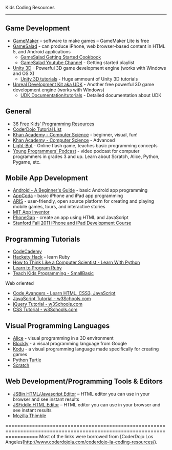 Kids Coding Resources
*********************

Game Development
----------------

* [GameMaker](http://www.yoyogames.com/gamemaker/studio) – software to make games – GameMaker Lite is free
* [GameSalad](http://gamesalad.com/) - can produce iPhone, web browser-based content in HTML 5, and Android applications
	- [GameSalad Getting Started Cookbook](http://cookbook.gamesalad.com/tutorials/1/parts/1)
	- [GameSalad Youtube Channel](http://www.youtube.com/watch?v=A_99wDneVeg&list=PL3CD2090C0C787E81) - Getting started playlist
* [Unity 3D](http://unity3d.com/) - Powerful 3D game development engine (works with Windows and OS X)
	- [Unity 3D tutorials](http://unity3d.com/learn/tutorials/modules) - Huge ammount of Unity 3D tutorials
* [Unreal Development Kit aka UDK](http://www.unrealengine.com/udk/) - Another free powerful 3D game development engine (works with Windows)
	- [UDK Documentation/tutorials](http://www.unrealengine.com/en/udk/documentation/) - Detailed documentation about UDK


General
-------

* [36 Free Kids' Programming Resources](http://java.dzone.com/news/36-resources-help-you-teach)
* [CoderDojo Tutorial List](http://kata.coderdojo.com/index.php?title=Tutorials)
* [Khan Academy - Computer Science](https://www.khanacademy.org/cs) - beginner, visual, fun!
* [Khan Academy - Computer Science](https://www.khanacademy.org/science/computer-science) - Advanced
* [Light-Bot](http://armorgames.com/play/2205) - Online flash game, teaches basic programming concepts
* [Young Programmers' Podcast](http://young-programmers.blogspot.com/) - video podcast for computer programmers in grades 3 and up. Learn about Scratch, Alice, Python, Pygame, etc.


Mobile App Development
----------------------

* [Android - A Beginner's Guide](http://www.codeproject.com/Articles/102065/Android-A-beginner-s-guide) - basic Android app programming
* [AppCoda](http://www.appcoda.com/tutorials/) - basic iPhone and iPad app programming
* [ARIS](http://arisgames.org/) -  user-friendly, open source platform for creating and playing mobile games, tours, and interactive stories
* [MIT App Inventor](http://appinventor.mit.edu/explore/)
* [PhoneGap](http://phonegap.com/) - create an app using HTML and JavaScript
* [Stanford Fall 2011 iPhone and iPad Development Course](https://itunes.apple.com/itunes-u/ipad-iphone-application-development/id473757255?mt=2)


Programming Tutorials
---------------------

* [CodeCademy](http://www.codecademy.com/)
* [Hackety Hack](http://hackety.com/) - learn Ruby
* [How to Think Like a Computer Scientist - Learn With Python](http://openbookproject.net/thinkcs/python/english2e/)
* [Learn to Program Ruby](http://pine.fm/LearnToProgram/?Chapter=00)
* [Teach Kids Programming - SmallBasic](http://www.teachingkidsprogramming.org/)

Web oriented

* [Code Avangers - Learn HTML, CSS3, JavaScript](http://www.codeavengers.com/)
* [JavaScript Tutorial - w3Schools.com](http://www.w3schools.com/js/default.asp)
* [jQuery Tutorial - w3Schools.com](http://www.w3schools.com/jquery/default.asp)
* [CSS Tutorial - w3Schools.com](http://www.w3schools.com/css/)


Visual Programming Languages
----------------------------

* [Alice](http://www.alice.org/) - visual programming in a 3D environment
* [Blockly](http://code.google.com/p/blockly/?redir=1) - a visual programming language from Google
* [Kodu](http://research.microsoft.com/en-us/projects/kodu/) - a visual programming language made specifically for creating games
* [Python Turtle](http://pythonturtle.org/)
* [Scratch](http://scratch.mit.edu/)


Web Development/Programming Tools & Editors
-------------------------------------------

* [JSBin HTML/Javascript Editor](http://jsbin.com/welcome/1/edit) – HTML editor you can use in your browser and see instant results
* [JSFiddle HTML Editor](http://jsfiddle.net/) – HTML editor you can use in your browser and see instant results
* [Mozilla Thimble](https://thimble.webmaker.org/en-US/projects/wrangler/edit)


=======================================================================================================================
Most of the links were borrowed from [CoderDojo Los Angeles]http://www.coderdojola.com/coderdojo-la-coding-resources/).